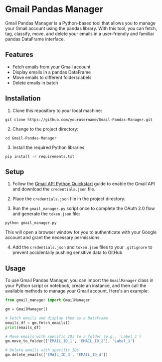 # Gmail Pandas Manager

Gmail Pandas Manager is a Python-based tool that allows you to manage your Gmail account using the pandas library. With this tool, you can fetch, tag, classify, move, and delete your emails in a user-friendly and familiar pandas DataFrame interface.

## Features

- Fetch emails from your Gmail account
- Display emails in a pandas DataFrame
- Move emails to different folders/labels
- Delete emails in batch

## Installation

1. Clone this repository to your local machine:

`git clone https://github.com/yourusername/Gmail-Pandas-Manager.git`


2. Change to the project directory:

`cd Gmail-Pandas-Manager`

3. Install the required Python libraries:

`pip install -r requirements.txt`


## Setup

1. Follow the [Gmail API Python Quickstart](https://developers.google.com/gmail/api/quickstart/python) guide to enable the Gmail API and download the `credentials.json` file.

2. Place the `credentials.json` file in the project directory.

3. Run the `gmail_manager.py` script once to complete the OAuth 2.0 flow and generate the `token.json` file:

`python gmail_manager.py`


This will open a browser window for you to authenticate with your Google account and grant the necessary permissions.

4. Add the `credentials.json` and `token.json` files to your `.gitignore` to prevent accidentally pushing sensitive data to GitHub.

## Usage

To use Gmail Pandas Manager, you can import the `GmailManager` class in your Python script or notebook, create an instance, and then call the available methods to manage your Gmail account. Here's an example:

```python
from gmail_manager import GmailManager

gm = GmailManager()

# Fetch emails and display them as a DataFrame
emails_df = gm.fetch_emails()
print(emails_df)

# Move emails with specific IDs to a folder (e.g., 'Label_1')
gm.move_to_folder(['EMAIL_ID_1', 'EMAIL_ID_2'], 'Label_1')

# Delete emails with specific IDs
gm.delete_emails(['EMAIL_ID_3', 'EMAIL_ID_4'])
```